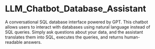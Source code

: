 # LLM_Chatbot_Database_Assistant
A conversational SQL database interface powered by GPT. This chatbot allows users to interact with databases using natural language instead of SQL queries. Simply ask questions about your data, and the assistant translates them into SQL, executes the queries, and returns human-readable answers.
